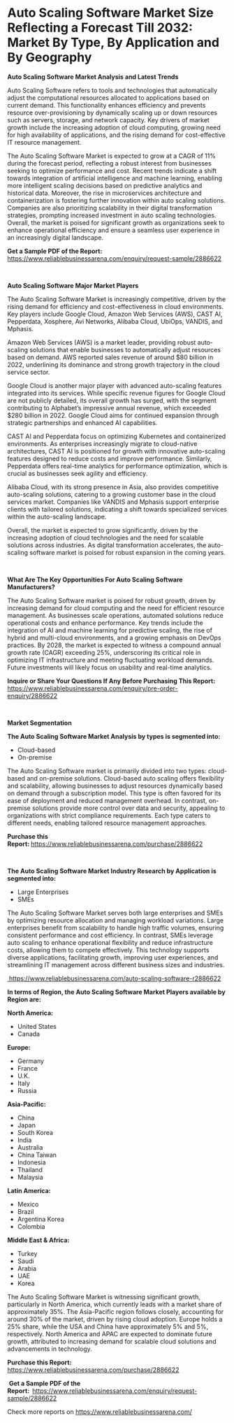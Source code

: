 <p><h1>Auto Scaling Software Market Size Reflecting a Forecast Till 2032: Market By Type, By Application and By Geography</h1></p><p><strong>Auto Scaling Software Market Analysis and Latest Trends</strong></p>
<p><p>Auto Scaling Software refers to tools and technologies that automatically adjust the computational resources allocated to applications based on current demand. This functionality enhances efficiency and prevents resource over-provisioning by dynamically scaling up or down resources such as servers, storage, and network capacity. Key drivers of market growth include the increasing adoption of cloud computing, growing need for high availability of applications, and the rising demand for cost-effective IT resource management.</p><p>The Auto Scaling Software Market is expected to grow at a CAGR of 11% during the forecast period, reflecting a robust interest from businesses seeking to optimize performance and cost. Recent trends indicate a shift towards integration of artificial intelligence and machine learning, enabling more intelligent scaling decisions based on predictive analytics and historical data. Moreover, the rise in microservices architecture and containerization is fostering further innovation within auto scaling solutions. Companies are also prioritizing scalability in their digital transformation strategies, prompting increased investment in auto scaling technologies. Overall, the market is poised for significant growth as organizations seek to enhance operational efficiency and ensure a seamless user experience in an increasingly digital landscape.</p></p>
<p><strong>Get a Sample PDF of the Report:&nbsp;</strong> <a href="https://www.reliablebusinessarena.com/enquiry/request-sample/2886622?utm_campaign=2942&utm_medium=2&utm_source=Github&utm_content=ia&utm_term=13032025&utm_id=auto-scaling-software">https://www.reliablebusinessarena.com/enquiry/request-sample/2886622</a></p>
<p>&nbsp;</p>
<p><strong>Auto Scaling Software Major Market Players</strong></p>
<p><p>The Auto Scaling Software Market is increasingly competitive, driven by the rising demand for efficiency and cost-effectiveness in cloud environments. Key players include Google Cloud, Amazon Web Services (AWS), CAST AI, Pepperdata, Xosphere, Avi Networks, Alibaba Cloud, UbiOps, VANDIS, and Mphasis.</p><p>Amazon Web Services (AWS) is a market leader, providing robust auto-scaling solutions that enable businesses to automatically adjust resources based on demand. AWS reported sales revenue of around $80 billion in 2022, underlining its dominance and strong growth trajectory in the cloud service sector.</p><p>Google Cloud is another major player with advanced auto-scaling features integrated into its services. While specific revenue figures for Google Cloud are not publicly detailed, its overall growth has surged, with the segment contributing to Alphabet’s impressive annual revenue, which exceeded $280 billion in 2022. Google Cloud aims for continued expansion through strategic partnerships and enhanced AI capabilities.</p><p>CAST AI and Pepperdata focus on optimizing Kubernetes and containerized environments. As enterprises increasingly migrate to cloud-native architectures, CAST AI is positioned for growth with innovative auto-scaling features designed to reduce costs and improve performance. Similarly, Pepperdata offers real-time analytics for performance optimization, which is crucial as businesses seek agility and efficiency.</p><p>Alibaba Cloud, with its strong presence in Asia, also provides competitive auto-scaling solutions, catering to a growing customer base in the cloud services market. Companies like VANDIS and Mphasis support enterprise clients with tailored solutions, indicating a shift towards specialized services within the auto-scaling landscape.</p><p>Overall, the market is expected to grow significantly, driven by the increasing adoption of cloud technologies and the need for scalable solutions across industries. As digital transformation accelerates, the auto-scaling software market is poised for robust expansion in the coming years.</p></p>
<p>&nbsp;</p>
<p><strong>What Are The Key Opportunities For Auto Scaling Software Manufacturers?</strong></p>
<p><p>The Auto Scaling Software market is poised for robust growth, driven by increasing demand for cloud computing and the need for efficient resource management. As businesses scale operations, automated solutions reduce operational costs and enhance performance. Key trends include the integration of AI and machine learning for predictive scaling, the rise of hybrid and multi-cloud environments, and a growing emphasis on DevOps practices. By 2028, the market is expected to witness a compound annual growth rate (CAGR) exceeding 25%, underscoring its critical role in optimizing IT infrastructure and meeting fluctuating workload demands. Future investments will likely focus on usability and real-time analytics.</p></p>
<p><strong>Inquire or Share Your Questions If Any Before Purchasing This Report:</strong> <a href="https://www.reliablebusinessarena.com/enquiry/pre-order-enquiry/2886622?utm_campaign=2942&utm_medium=2&utm_source=Github&utm_content=ia&utm_term=13032025&utm_id=auto-scaling-software">https://www.reliablebusinessarena.com/enquiry/pre-order-enquiry/2886622</a></p>
<p>&nbsp;</p>
<p><strong>Market Segmentation</strong></p>
<p><strong>The Auto Scaling Software Market Analysis by types is segmented into:</strong></p>
<p><ul><li>Cloud-based</li><li>On-premise</li></ul></p>
<p><p>The Auto Scaling Software market is primarily divided into two types: cloud-based and on-premise solutions. Cloud-based auto scaling offers flexibility and scalability, allowing businesses to adjust resources dynamically based on demand through a subscription model. This type is often favored for its ease of deployment and reduced management overhead. In contrast, on-premise solutions provide more control over data and security, appealing to organizations with strict compliance requirements. Each type caters to different needs, enabling tailored resource management approaches.</p></p>
<p><strong>Purchase this Report:&nbsp;</strong><a href="https://www.reliablebusinessarena.com/purchase/2886622?utm_campaign=2942&utm_medium=2&utm_source=Github&utm_content=ia&utm_term=13032025&utm_id=auto-scaling-software">https://www.reliablebusinessarena.com/purchase/2886622</a></p>
<p>&nbsp;</p>
<p><strong>The Auto Scaling Software Market Industry Research by Application is segmented into:</strong></p>
<p><ul><li>Large Enterprises</li><li>SMEs</li></ul></p>
<p><p>The Auto Scaling Software Market serves both large enterprises and SMEs by optimizing resource allocation and managing workload variations. Large enterprises benefit from scalability to handle high traffic volumes, ensuring consistent performance and cost efficiency. In contrast, SMEs leverage auto scaling to enhance operational flexibility and reduce infrastructure costs, allowing them to compete effectively. This technology supports diverse applications, facilitating growth, improving user experiences, and streamlining IT management across different business sizes and industries.</p></p>
<p><a href="https://www.reliablebusinessarena.com/auto-scaling-software-r2886622?utm_campaign=2942&utm_medium=2&utm_source=Github&utm_content=ia&utm_term=13032025&utm_id=auto-scaling-software">&nbsp;https://www.reliablebusinessarena.com/auto-scaling-software-r2886622</a></p>
<p><strong>In terms of Region, the Auto Scaling Software Market Players available by Region are:</strong></p>
<p>
    <p> <strong> North America: </strong>
        <ul>
            <li>United States</li>
            <li>Canada</li>
        </ul>
        </p> 
    <p> <strong> Europe: </strong>
        <ul>
            <li>Germany</li>
            <li>France</li>
            <li>U.K.</li>
            <li>Italy</li>
            <li>Russia</li>
        </ul>
        </p> 
    <p> <strong> Asia-Pacific: </strong>
        <ul>
            <li>China</li>
            <li>Japan</li>
            <li>South Korea</li>
            <li>India</li>
            <li>Australia</li>
            <li>China Taiwan</li>
            <li>Indonesia</li>
            <li>Thailand</li>
            <li>Malaysia</li>
        </ul>
        </p> 
    <p> <strong> Latin America: </strong>
        <ul>
            <li>Mexico</li>
            <li>Brazil</li>
            <li>Argentina Korea</li>
            <li>Colombia</li>
        </ul>
        </p> 
    <p> <strong> Middle East & Africa: </strong>
        <ul>
            <li>Turkey</li>
            <li>Saudi</li>
            <li>Arabia</li>
            <li>UAE</li>
            <li>Korea</li>
        </ul>
    </p>
    </p>
<p><p>The Auto Scaling Software Market is witnessing significant growth, particularly in North America, which currently leads with a market share of approximately 35%. The Asia-Pacific region follows closely, accounting for around 30% of the market, driven by rising cloud adoption. Europe holds a 25% share, while the USA and China have approximately 5% and 5%, respectively. North America and APAC are expected to dominate future growth, attributed to increasing demand for scalable cloud solutions and advancements in technology.</p></p>
<p><strong>Purchase this Report: </strong><a href="https://www.reliablebusinessarena.com/purchase/2886622?utm_campaign=2942&utm_medium=2&utm_source=Github&utm_content=ia&utm_term=13032025&utm_id=auto-scaling-software">https://www.reliablebusinessarena.com/purchase/2886622</a></p>
<p>&nbsp;<strong>Get a Sample PDF of the Report:&nbsp;&nbsp;</strong><a href="https://www.reliablebusinessarena.com/enquiry/request-sample/2886622?utm_campaign=2942&utm_medium=2&utm_source=Github&utm_content=ia&utm_term=13032025&utm_id=auto-scaling-software">https://www.reliablebusinessarena.com/enquiry/request-sample/2886622</a></p>
<p><strong></strong></p>
<p>Check more reports on <a href="https://www.reliablebusinessarena.com/?utm_campaign=2942&utm_medium=2&utm_source=Github&utm_content=ia&utm_term=13032025&utm_id=auto-scaling-software">https://www.reliablebusinessarena.com/</a></p>